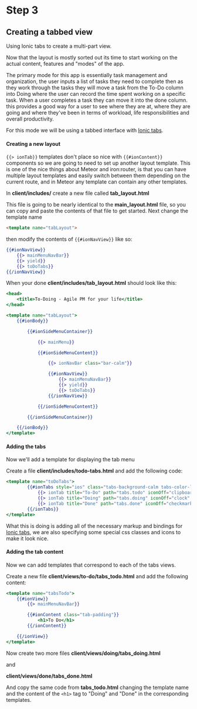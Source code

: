 # Step 3
## Creating a tabbed view
Using Ionic tabs to create a multi-part view.

Now that the layout is mostly sorted out its time to start working on the actual content, features and "modes" of the app.

The primary mode for this app is essentially task management and organization, the user inputs a list of tasks they need to complete then as they work through the tasks they will move a task from the To-Do column into Doing where the user can record the time spent working on a specific task. When a user completes a task they can move it into the done column. this provides a good way for a user to see where they are at, where they are going and where they've been in terms of workload, life responsibilities and overall productivity.

For this mode we will be using a tabbed interface with [Ionic tabs](https://github.com/meteoric/demo/tree/master/client/templates/tabs). 

#### Creating a new layout 

``` {{> ionTab}} ``` templates don't place so nice with ``` {{#ionContent}} ``` components so we are going to need to set up another layout template. This is one of the nice things about Meteor and iron:router, is that you can have multiple layout templates and easily switch between them depending on the current route, and in Meteor any template can contain any other templates.

In **client/includes/** create a new file called **tab_layout.html**

This file is going to be nearly identical to the **main_layout.html** file, so you can copy and paste the contents of that file to get started. Next change the template name 

```html
<template name="tabLayout">
```
then modify the contents of ``` {{#ionNavView}} ``` like so:

```handlebars
{{#ionNavView}}
	{{> mainMenuNavBar}}
	{{> yield}}
	{{> toDoTabs}}
{{/ionNavView}}
```

When your done **client/includes/tab_layout.html** should look like this:

```handlebars
<head>
    <title>To-Doing - Agile PM for your life</title>
</head>

<template name="tabLayout">
    {{#ionBody}}

        {{#ionSideMenuContainer}}

            {{> mainMenu}}

            {{#ionSideMenuContent}}

                {{> ionNavBar class="bar-calm"}}

                {{#ionNavView}}
                    {{> mainMenuNavBar}}
                    {{> yield}}
                    {{> toDoTabs}}
                {{/ionNavView}}

            {{/ionSideMenuContent}}

        {{/ionSideMenuContainer}}

    {{/ionBody}}
</template>

```

#### Adding the tabs

Now we'll add a template for displaying the tab menu

Create a file **client/includes/todo-tabs.html** and add the following code:

```handlebars
<template name="toDoTabs">
        {{#ionTabs style="ios" class="tabs-background-calm tabs-color-light tabs-top tabs-icon-left"}}
            {{> ionTab title="To-Do" path="tabs.todo" iconOff="clipboard" iconOn="clipboard"}}
            {{> ionTab title="Doing" path="tabs.doing" iconOff="clock" iconOn="clock"}}
            {{> ionTab title="Done" path="tabs.done" iconOff="checkmark-round" iconOn="checkmark-round"}}
        {{/ionTabs}}
</template>
```

What this is doing is adding all of the necessary markup and bindings for [Ionic tabs](http://ionicframework.com/docs/api/directive/ionTabs/), we are also specifying some special css classes and icons to make it look nice.

#### Adding the tab content

Now we can add templates that correspond to each of the tabs views.

Create a new file **client/views/to-do/tabs_todo.html** and add the following content:

```handlebars
<template name="tabsTodo">
    {{#ionView}}
        {{> mainMenuNavBar}}

        {{#ionContent class="tab-padding"}}
            <h1>To Do</h1>
        {{/ionContent}}

    {{/ionView}}
</template>
```

Now create two more files **client/views/doing/tabs_doing.html** 

and 

**client/views/done/tabs_done.html**

And copy the same code from **tabs_todo.html** changing the template name and the content of the ```<h1>``` tag to "Doing" and "Done" in the corresponding templates.

